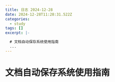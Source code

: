 ```yaml
---
title: 日志 2024-12-28
date: 2024-12-28T11:28:31.522Z
categories:
  - study
tags: []
excerpt: |-

  # 文档自动保存系统使用指南
  ...
---
```


# 文档自动保存系统使用指南
